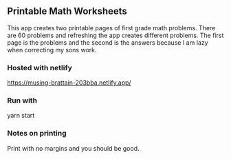 ## Printable Math Worksheets

This app creates two printable pages of first grade math problems. There are 60 problems and refreshing the app creates different problems. The first page is the problems and the second is the answers because I am lazy when correcting my sons work.

### Hosted with netlify
https://musing-brattain-203bba.netlify.app/

### Run with
yarn start

### Notes on printing
Print with no margins and you should be good.

